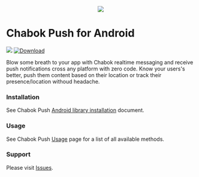 <p align="center"> 
  <img src="https://github.com/chabokpush/chabok-assets/blob/master/sdk-logo/Android.svg">
</p>

# Chabok Push for Android
<a href='https://bintray.com/chabok/chabok-repo/com.adpdigital.push?source=watch' alt='Get automatic notifications about new "com.adpdigital.push" versions'><img src='https://www.bintray.com/docs/images/bintray_badge_color.png'></a>
[ ![Download](https://api.bintray.com/packages/chabok/chabok-repo/com.adpdigital.push/images/download.svg) ](https://bintray.com/chabok/chabok-repo/com.adpdigital.push/_latestVersion)

Blow some breath to your app with Chabok realtime messaging and receive push notifications cross any platform with zero code.
Know your users's better, push them content based on their location or track their presence/location withoud headache.


### Installation
See Chabok Push [Android library installation](https://doc.chabokpush.com/android/sdk-setup.html#%DB%B1--%D9%86%D8%B5%D8%A8-%DA%A9%D8%AA%D8%A7%D8%A8%D8%AE%D8%A7%D9%86%D9%87) document.


### Usage
See Chabok Push [Usage](https://doc.chabokpush.com/android/sdk-setup.html#%DB%B3--%D9%85%D9%82%D8%AF%D8%A7%D8%B1%D8%AF%D9%87%DB%8C-%D8%A7%D9%88%D9%84%DB%8C%D9%87-initialize) page for a list of all available methods.


### Support
Please visit [Issues](https://github.com/chabokpush/chabok-client-android/issues).
